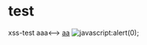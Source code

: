# <a>test</a>
xss-test
aaa<-->
[<!-->aa]()
![[javascript:alert(0);](https://aa.com)](https://baidu,com)
